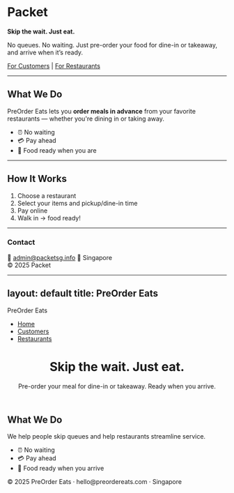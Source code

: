 # Packet

**Skip the wait. Just eat.**

No queues. No waiting. Just pre-order your food for dine-in or takeaway, and arrive when it’s ready.

[For Customers](/customers.md) | [For Restaurants](/restaurants.md)

---

## What We Do

PreOrder Eats lets you **order meals in advance** from your favorite restaurants — whether you're dining in or taking away.

- ⏰ No waiting  
- 💳 Pay ahead  
- 🍱 Food ready when you are  

---

## How It Works

1. Choose a restaurant  
2. Select your items and pickup/dine-in time  
3. Pay online  
4. Walk in → food ready!

---

### Contact

📧 admin@packetsg.info
📍 Singapore  
© 2025 Packet



---
layout: default
title: PreOrder Eats
---

<!DOCTYPE html>
<html lang="en">
<head>
  <meta charset="UTF-8" />
  <meta name="viewport" content="width=device-width, initial-scale=1.0"/>
  <title>PreOrder Eats</title>
  <link rel="stylesheet" href="style.css" />
</head>
<body>
  <nav>
    <div class="logo">PreOrder Eats</div>
    <ul>
      <li><a href="index.md">Home</a></li>
      <li><a href="customers.md">Customers</a></li>
      <li><a href="restaurants.md">Restaurants</a></li>
    </ul>
  </nav>

  <header class="hero">
    <h1>Skip the wait. Just eat.</h1>
    <p>Pre-order your meal for dine-in or takeaway. Ready when you arrive.</p>
  </header>

  <section class="section">
    <h2>What We Do</h2>
    <p>We help people skip queues and help restaurants streamline service.</p>
    <ul class="features">
      <li>⏰ No waiting</li>
      <li>💳 Pay ahead</li>
      <li>🍱 Food ready when you arrive</li>
    </ul>
  </section>

  <footer>
    <p>© 2025 PreOrder Eats · hello@preordereats.com · Singapore</p>
  </footer>
</body>
</html>
